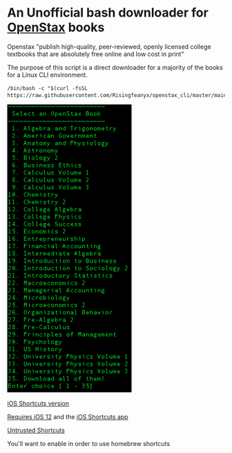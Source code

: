 <h1>
An Unofficial bash downloader for <a href="https://openstax.org/about" target="_blank">OpenStax</a> books
</h1>

Openstax "publish high-quality, peer-reviewed, openly licensed college textbooks that are absolutely free online and low cost in print"

The purpose of this script is a direct downloader for a majority of the books for a Linux CLI environment.

```
/bin/bash -c "$(curl -fsSL https://raw.githubusercontent.com/Risingfeanyx/openstax_cli/master/main.sh)" 
```
<img src="image.png">


<a href="https://www.icloud.com/shortcuts/9b6d584ff02d41768726429a8ed1e1bb">iOS Shortcuts version</a>

<a href="https://support.apple.com/en-us/HT208309">Requires iOS 12</a> and the <a href="https://apps.apple.com/us/app/shortcuts/id915249334">iOS Shortcuts app</a>

<a href="https://support.apple.com/en-us/HT210628">Untrusted Shortcuts</a>

You'll want to enable  in order to use homebrew shortcuts
